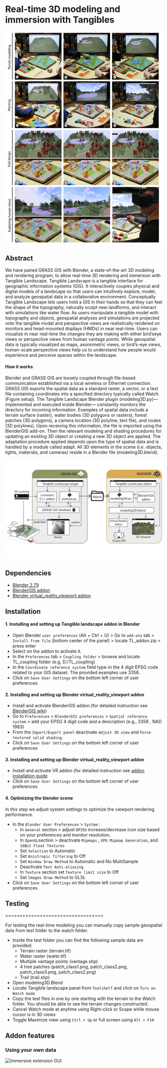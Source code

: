# Real-time 3D modeling and immersion with Tangibles
![abstract](/documentation/img/Photo_collage.jpg)

## Abstract

We have paired GRASS GIS with Blender, a state-of-the-art 3D modeling
and rendering program, to allow real-time 3D rendering and immersion with Tangible Landscape. Tangible Landscape is a tangible interface for geographic information systems (GIS). It interactively couples physical and digital models of a landscape so that users can intuitively explore, model, and analyze geospatial data in a collaborative environment. Conceptually Tangible Landscape lets users hold a GIS in their hands so that they can feel the shape of the topography, naturally sculpt new landforms, and interact with simulations like water flow. As users manipulate a tangible model with topography and objects, geospatial analyses and simulations are projected onto the tangible model and perspective views are realistically rendered on monitors and head-mounted displays (HMDs) in near real-time. Users can visualize in near real-time the changes they are making with either bird’seye views or perspective views from human vantage points. While geospatial data is typically visualized as maps, axonometric views, or bird’s-eye views, human-scale perspective views help us to understand how people would experience and perceive spaces within the landscape.


#### How it works ####
Blender and GRASS GIS are loosely coupled through file-based communication established via a local wireless or Ethernet connection. GRASS GIS exports the spatial data as a standard raster, a vector, or a text file containing coordinates into a specified directory typically called Watch (Figure setup). The Tangible Landscape Blender plugin (modeling3D.py)—implemented and executed inside Blender— constantly monitors the directory for incoming information. Examples of spatial data include a terrain surface (raster), water bodies (3D polygons or rasters), forest patches
(3D polygons), a camera location (3D polyline, text file), and routes (3D polylines).
Upon receiving this information, the file is imported using the BlenderGIS add-on.
Then the relevant modeling and shading procedures for updating an existing 3D
object or creating a new 3D object are applied. The adaptation procedure applied
depends upon the type of spatial data and is handled by a module called adapt. All
3D elements in the scene (i.e. objects, lights, materials, and cameras) reside in a
Blender file (modeling3D.blend).

![Coupling schema](/documentation/img/coupling_schema.jpg)

## Dependencies
-   [Blender 2.79](https://www.blender.org/download/)
-   [BlenderGIS addon](https://github.com/domlysz/BlenderGIS)
-   [Blender virtual_reality_viewport addon](https://github.com/dfelinto/virtual_reality_viewport)

## Installation

#### 1. Installing and setting up Tangible landscape addon in Blender
  * Open Blender ``user preferences`` (Alt + Ctrl + U) > Go to ``add-ons`` tab > ``Install from file`` (bottom center of the panel) > locate TL_addon.zip > press enter
  * Select on the addon to activate it.
  * In the ``Preferences`` tab > ``Coupling folder`` > browse and locate TL_coupling folder (e.g, D:/TL_coupling)
  * In the ``Coordinate reference system`` field type-in the 4 digit EPSG code related to your GIS dataset. The provided examples use 3358.
  * Click on ``Save User Settings`` on the bottom left corner of user preferences
#### 2. Installing and setting up Blender virtual_reality_viewport addon
  * Install and activate BlenderGIS addon (for detailed instruction see [BlenderGIS wiki](https://github.com/domlysz/BlenderGIS/wiki/Install-and-usage))
  * Go to ``Preferences`` > ``BlenderGIS preferences`` > ``Spatial reference system`` > add your EPSG 4 digit code and a description  (e.g., 3358 , NAD 1983)
  * From the ``Import/Export panel`` deactivate ``Adjust 3D view`` and ``Force textured solid shading``.
  * Click on ``Save User Settings`` on the bottom left corner of user preferences
#### 3. Installing and setting up Blender virtual_reality_viewport addon
  * Install and activate VR addon (for detailed instruction see [addon installation guide](https://github.com/dfelinto/virtual_reality_viewport)
  * Click on ``Save User Settings`` on the bottom left corner of user preferences
#### 4. Optimizing the blender scene
In this step we adjust system settings to optimize the viewport rendering performance.
  * In the ``Blender User Preferences`` > ``System`` :
    * In ``General`` section > adjust ``DPI``to increase/decrease icon size based on your preferences and monitor resolution.
    * In ``OpenGL``section > deactivate ``Mipmaps`` , ``GPU Mipmap Generation``, and ``16Bit Float Textures``
    * Set ``Selection`` to Automatic
    * Set ``Anistropic filtering`` to Off
    * Set ``Window Draw Method`` to Automatic and No MultiSample
    * Deactivate ``Text Anti-aliasing``
    * In ``Texture`` section set ``Texture limit size`` to Off
    * Set ``Images Draw Method`` to GLSL
  * Click on ``Save User Settings`` on the bottom left corner of user preferences
## Testing
==================================

For testing the real-time modeling you can manually copy sample geospatial data from test folder to the watch folder.  
* Inside the test folder you can find the following sample data are provided:
  * Terrain raster (terrain.tif)
  * Water raster (water.tif)
  * Multiple vantage points (vantage.shp)
  * 4 tree patches (patch_class1.png, patch_class2.png, patch_class3.png, patch_class2.png)
  * Trail (trail.shp)
* Open modeling3D.Blend
* Locate Tangible landscape panel from ``Toolshelf`` and click on ``Turn on Watch mode``
* Copy the test files in one by one starting with the terrain to the Watch folder. You should be able to see the terrain changes constructed.
* Cancel Watch mode at anytime using Right-click or Scape while mouse cursor is in 3D views
* Toggle Maximize view using ``Ctrl + Up`` or full screen using ``Alt + F10``
## Addon features

### Using your own data
![Immersive extension GUI](https://github.com/tangible-landscape/tangible-landscape-immersive-extension/blob/master/blob/blender_gui_1.PNG)
